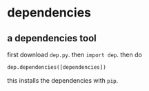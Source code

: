 # dependencies
## a dependencies tool
first download `dep.py`. then `import dep`. then do 
```py
dep.dependencies([dependencies])
```
this installs the dependencies with `pip`.
